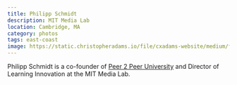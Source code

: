 ```yaml
---
title: Philipp Schmidt
description: MIT Media Lab
location: Cambridge, MA
category: photos
tags: east-coast
image: https://static.christopheradams.io/file/cxadams-website/medium/flickr/8024/28711451844_35f72173d9_k.jpg
---
```


Philipp Schmidt is a co-founder of [Peer 2 Peer University] and Director of
Learning Innovation at the MIT Media Lab.

[Peer 2 Peer University]: http://p2pu.org/
